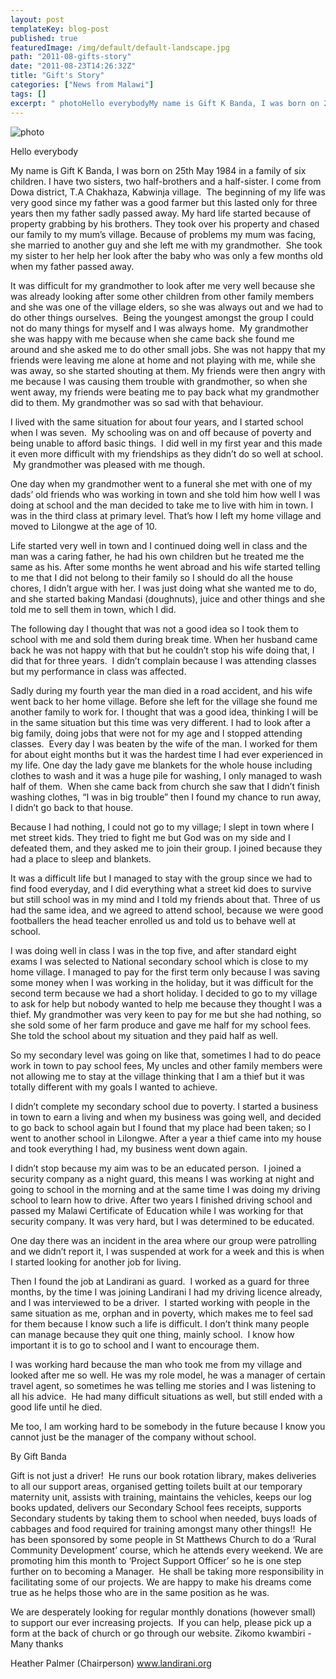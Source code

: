 ```yaml
---
layout: post
templateKey: blog-post
published: true
featuredImage: /img/default/default-landscape.jpg
path: "2011-08-gifts-story"
date: "2011-08-23T14:26:32Z"
title: "Gift's Story"
categories: ["News from Malawi"]
tags: []
excerpt: " photoHello everybodyMy name is Gift K Banda, I was born on 25th May 1984 in a family of six childr..."
---
```


![photo](https://www.landirani.org/image_library/news/thumb-200x200/4e53d4c9a80f5gift.jpg)

Hello everybody

My name is Gift K Banda, I was born on 25th May 1984 in a family of six children. I have two sisters, two half-brothers and a half-sister. I come from Dowa district, T.A Chakhaza, Kabwinja village.  The beginning of my life was very good since my father was a good farmer but this lasted only for three years then my father sadly passed away. My hard life started because of property grabbing by his brothers. They took over his property and chased our family to my mum’s village. Because of problems my mum was facing, she married to another guy and she left me with my grandmother.  She took my sister to her help her look after the baby who was only a few months old when my father passed away.

It was difficult for my grandmother to look after me very well because she was already looking after some other children from other family members and she was one of the village elders, so she was always out and we had to do other things ourselves.  Being the youngest amongst the group I could not do many things for myself and I was always home.  My grandmother she was happy with me because when she came back she found me around and she asked me to do other small jobs. She was not happy that my friends were leaving me alone at home and not playing with me, while she was away, so she started shouting at them. My friends were then angry with me because I was causing them trouble with grandmother, so when she went away, my friends were beating me to pay back what my grandmother did to them. My grandmother was so sad with that behaviour.

I lived with the same situation for about four years, and I started school when I was seven.  My schooling was on and off because of poverty and being unable to afford basic things.  I did well in my first year and this made it even more difficult with my friendships as they didn’t do so well at school.  My grandmother was pleased with me though.

One day when my grandmother went to a funeral she met with one of my dads’ old friends who was working in town and she told him how well I was doing at school and the man decided to take me to live with him in town. I was in the third class at primary level. That’s how I left my home village and moved to Lilongwe at the age of 10.

Life started very well in town and I continued doing well in class and the man was a caring father, he had his own children but he treated me the same as his. After some months he went abroad and his wife started telling to me that I did not belong to their family so I should do all the house chores, I didn’t argue with her. I was just doing what she wanted me to do, and she started baking Mandasi (doughnuts), juice and other things and she told me to sell them in town, which I did.

The following day I thought that was not a good idea so I took them to school with me and sold them during break time. When her husband came back he was not happy with that but he couldn’t stop his wife doing that, I did that for three years.  I didn’t complain because I was attending classes but my performance in class was affected.

Sadly during my fourth year the man died in a road accident, and his wife went back to her home village. Before she left for the village she found me another family to work for. I thought that was a good idea, thinking I will be in the same situation but this time was very different. I had to look after a big family, doing jobs that were not for my age and I stopped attending classes.  Every day I was beaten by the wife of the man. I worked for them for about eight months but it was the hardest time I had ever experienced in my life. One day the lady gave me blankets for the whole house including clothes to wash and it was a huge pile for washing, I only managed to wash half of them.  When she came back from church she saw that I didn’t finish washing clothes, “I was in big trouble” then I found my chance to run away, I didn’t go back to that house.

Because I had nothing, I could not go to my village; I slept in town where I met street kids. They tried to fight me but God was on my side and I defeated them, and they asked me to join their group. I joined because they had a place to sleep and blankets.

It was a difficult life but I managed to stay with the group since we had to find food everyday, and I did everything what a street kid does to survive but still school was in my mind and I told my friends about that. Three of us had the same idea, and we agreed to attend school, because we were good footballers the head teacher enrolled us and told us to behave well at school.

I was doing well in class I was in the top five, and after standard eight exams I was selected to National secondary school which is close to my home village. I managed to pay for the first term only because I was saving some money when I was working in the holiday, but it was difficult for the second term because we had a short holiday. I decided to go to my village to ask for help but nobody wanted to help me because they thought I was a thief. My grandmother was very keen to pay for me but she had nothing, so she sold some of her farm produce and gave me half for my school fees. She told the school about my situation and they paid half as well.

So my secondary level was going on like that, sometimes I had to do peace work in town to pay school fees, My uncles and other family members were not allowing me to stay at the village thinking that I am a thief but it was totally different with my goals I wanted to achieve.

I didn’t complete my secondary school due to poverty. I started a business in town to earn a living and when my business was going well, and decided to go back to school again but I found that my place had been taken; so I went to another school in Lilongwe. After a year a thief came into my house and took everything I had, my business went down again.

I didn’t stop because my aim was to be an educated person.  I joined a security company as a night guard, this means I was working at night and going to school in the morning and at the same time I was doing my driving school to learn how to drive. After two years I finished driving school and passed my Malawi Certificate of Education while I was working for that security company. It was very hard, but I was determined to be educated.

One day there was an incident in the area where our group were patrolling and we didn’t report it, I was suspended at work for a week and this is when I started looking for another job for living.

Then I found the job at Landirani as guard.  I worked as a guard for three months, by the time I was joining Landirani I had my driving licence already, and I was interviewed to be a driver.  I started working with people in the same situation as me, orphan and in poverty, which makes me to feel sad for them because I know such a life is difficult. I don’t think many people can manage because they quit one thing, mainly school.  I know how important it is to go to school and I want to encourage them.

I was working hard because the man who took me from my village and looked after me so well. He was my role model, he was a manager of certain travel agent, so sometimes he was telling me stories and I was listening to all his advice.  He had many difficult situations as well, but still ended with a good life until he died.

Me too, I am working hard to be somebody in the future because I know you cannot just be the manager of the company without school.

By Gift Banda

Gift is not just a driver!  He runs our book rotation library, makes deliveries to all our support areas, organised getting toilets built at our temporary maternity unit, assists with training, maintains the vehicles, keeps our log books updated, delivers our Secondary School fees receipts, supports Secondary students by taking them to school when needed, buys loads of cabbages and food required for training amongst many other things!!  He has been sponsored by some people in St Matthews Church to do a ‘Rural Community Development’ course, which he attends every weekend. We are promoting him this month to ‘Project Support Officer’ so he is one step further on to becoming a Manager.  He shall be taking more responsibility in facilitating some of our projects. We are happy to make his dreams come true as he helps those who are in the same position as he was.

We are desperately looking for regular monthly donations (however small) to support our ever increasing projects.  If you can help, please pick up a form at the back of church or go through our website. Zikomo kwambiri - Many thanks

Heather Palmer (Chairperson) www.landirani.org
